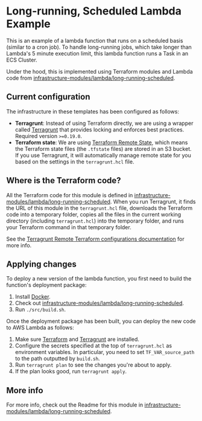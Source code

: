 # Long-running, Scheduled Lambda Example

This is an example of a lambda function that runs on a scheduled basis (similar to a cron job). To handle long-running
jobs, which take longer than Lambda's 5 minute execution limit, this lambda function runs a Task in an ECS Cluster.

Under the hood, this is implemented using Terraform modules and Lambda code from 
[infrastructure-modules/lambda/long-running-scheduled](https://github.com/alliedworld/infrastructure-modules/tree/master/lambda/long-running-scheduled).






## Current configuration

The infrastructure in these templates has been configured as follows:

* **Terragrunt**: Instead of using Terraform directly, we are using a wrapper called
  [Terragrunt](https://github.com/gruntwork-io/terragrunt) that provides locking and enforces best practices. Required
  version `>=0.19.0`.
* **Terraform state**: We are using [Terraform Remote State](https://www.terraform.io/docs/state/remote/), which
  means the Terraform state files (the `.tfstate` files) are stored in an S3 bucket. If you use Terragrunt, it will
  automatically manage remote state for you based on the settings in the `terragrunt.hcl` file.





## Where is the Terraform code?

All the Terraform code for this module is defined in [infrastructure-modules/lambda/long-running-scheduled](https://github.com/alliedworld/infrastructure-modules/tree/master/lambda/long-running-scheduled).
When you run Terragrunt, it finds the URL of this module in the `terragrunt.hcl` file, downloads the Terraform code into
a temporary folder, copies all the files in the current working directory (including `terragrunt.hcl`) into the
temporary folder, and runs your Terraform command in that temporary folder.

See the [Terragrunt Remote Terraform configurations
documentation](https://github.com/gruntwork-io/terragrunt#remote-terraform-configurations) for more info.




## Applying changes

To deploy a new version of the lambda function, you first need to build the function's deployment package:

1. Install [Docker](https://www.docker.com/).
1. Check out [infrastructure-modules/lambda/long-running-scheduled](https://github.com/alliedworld/infrastructure-modules/tree/master/lambda/long-running-scheduled).
1. Run `./src/build.sh`.

Once the deployment package has been built, you can deploy the new code to AWS Lambda as follows:

1. Make sure [Terraform](https://www.terraform.io/) and [Terragrunt](https://github.com/gruntwork-io/terragrunt) are
   installed.
1. Configure the secrets specified at the top of `terragrunt.hcl` as environment variables. In particular, you need
   to set `TF_VAR_source_path` to the path outputted by `build.sh`.
1. Run `terragrunt plan` to see the changes you're about to apply.
1. If the plan looks good, run `terragrunt apply`.




## More info

For more info, check out the Readme for this module in [infrastructure-modules/lambda/long-running-scheduled](https://github.com/alliedworld/infrastructure-modules/tree/master/lambda/long-running-scheduled).
